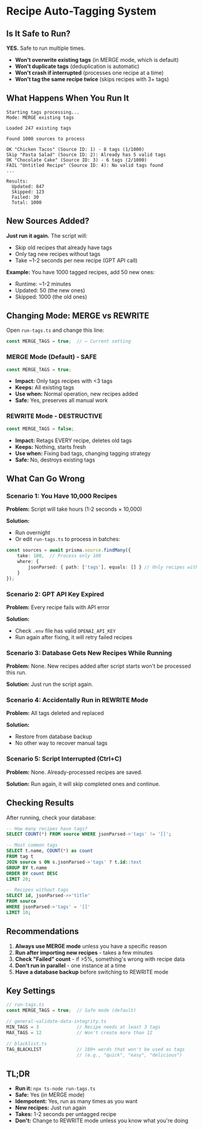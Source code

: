 # Recipe Auto-Tagging System

## Is It Safe to Run?

**YES.** Safe to run multiple times.

- **Won't overwrite existing tags** (in MERGE mode, which is default)
- **Won't duplicate tags** (deduplication is automatic)
- **Won't crash if interrupted** (processes one recipe at a time)
- **Won't tag the same recipe twice** (skips recipes with 3+ tags)

## What Happens When You Run It

```
Starting tags processing...
Mode: MERGE existing tags

Loaded 247 existing tags

Found 1000 sources to process

OK "Chicken Tacos" (Source ID: 1) - 8 tags (1/1000)
Skip "Pasta Salad" (Source ID: 2): Already has 5 valid tags
OK "Chocolate Cake" (Source ID: 3) - 6 tags (2/1000)
FAIL "Untitled Recipe" (Source ID: 4): No valid tags found
...

Results:
  Updated: 847
  Skipped: 123  
  Failed: 30
  Total: 1000
```

## New Sources Added?

**Just run it again.** The script will:
- Skip old recipes that already have tags
- Only tag new recipes without tags
- Take ~1-2 seconds per new recipe (GPT API call)

**Example:** You have 1000 tagged recipes, add 50 new ones:
- Runtime: ~1-2 minutes
- Updated: 50 (the new ones)
- Skipped: 1000 (the old ones)

## Changing Mode: MERGE vs REWRITE

Open `run-tags.ts` and change this line:

```typescript
const MERGE_TAGS = true;  // ← Current setting
```

### MERGE Mode (Default) - SAFE
```typescript
const MERGE_TAGS = true;
```
- **Impact:** Only tags recipes with <3 tags
- **Keeps:** All existing tags
- **Use when:** Normal operation, new recipes added
- **Safe:** Yes, preserves all manual work

### REWRITE Mode - DESTRUCTIVE
```typescript
const MERGE_TAGS = false;
```
- **Impact:** Retags EVERY recipe, deletes old tags
- **Keeps:** Nothing, starts fresh
- **Use when:** Fixing bad tags, changing tagging strategy
- **Safe:** No, destroys existing tags

## What Can Go Wrong

### Scenario 1: You Have 10,000 Recipes
**Problem:** Script will take hours (1-2 seconds × 10,000)

**Solution:**
- Run overnight
- Or edit `run-tags.ts` to process in batches:
```typescript
const sources = await prisma.source.findMany({
    take: 100,  // Process only 100
    where: { 
        jsonParsed: { path: ['tags'], equals: [] } // Only recipes without tags
    }
});
```

### Scenario 2: GPT API Key Expired
**Problem:** Every recipe fails with API error

**Solution:**
- Check `.env` file has valid `OPENAI_API_KEY`
- Run again after fixing, it will retry failed recipes

### Scenario 3: Database Gets New Recipes While Running
**Problem:** None. New recipes added after script starts won't be processed this run.

**Solution:** Just run the script again.

### Scenario 4: Accidentally Run in REWRITE Mode
**Problem:** All tags deleted and replaced

**Solution:**
- Restore from database backup
- No other way to recover manual tags

### Scenario 5: Script Interrupted (Ctrl+C)
**Problem:** None. Already-processed recipes are saved.

**Solution:** Run again, it will skip completed ones and continue.

## Checking Results

After running, check your database:

```sql
-- How many recipes have tags?
SELECT COUNT(*) FROM source WHERE jsonParsed->'tags' != '[]';

-- Most common tags
SELECT t.name, COUNT(*) as count 
FROM tag t
JOIN source s ON s.jsonParsed->'tags' ? t.id::text
GROUP BY t.name
ORDER BY count DESC
LIMIT 20;

-- Recipes without tags
SELECT id, jsonParsed->>'title' 
FROM source 
WHERE jsonParsed->'tags' = '[]'
LIMIT 10;
```

## Recommendations

1. **Always use MERGE mode** unless you have a specific reason
2. **Run after importing new recipes** - takes a few minutes
3. **Check "Failed" count** - if >5%, something's wrong with recipe data
4. **Don't run in parallel** - one instance at a time
5. **Have a database backup** before switching to REWRITE mode

## Key Settings

```typescript
// run-tags.ts
const MERGE_TAGS = true;  // Safe mode (default)

// general-validate-data-integrity.ts
MIN_TAGS = 3              // Recipe needs at least 3 tags
MAX_TAGS = 12             // Won't create more than 12

// blacklist.ts
TAG_BLACKLIST             // 180+ words that won't be used as tags
                          // (e.g., "quick", "easy", "delicious")
```

## TL;DR

- **Run it:** `npx ts-node run-tags.ts`
- **Safe:** Yes (in MERGE mode)
- **Idempotent:** Yes, run as many times as you want
- **New recipes:** Just run again
- **Takes:** 1-2 seconds per untagged recipe
- **Don't:** Change to REWRITE mode unless you know what you're doing